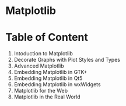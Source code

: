 # Matplotlib 

# Table of Content

1. Intoduction to Matplotlib
2. Decorate Graphs with Plot Styles and Types
3. Advanced Matplotlib
4. Embedding Matplotlib in GTK+
5. Embedding Matplotlib in Qt5
6. Embedding Matplotlib in wxWidgets
7. Matplotlib for the Web
8. Matplotlib in the Real World
